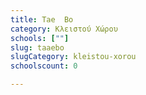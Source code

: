 ```yaml
---
title: Tae  Bο
category: Κλειστού Χώρου
schools: [""]
slug: taaebo
slugCategory: kleistou-xorou
schoolscount: 0

---
```




